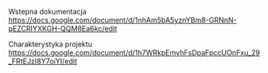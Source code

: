 Wstepna dokumentacja
https://docs.google.com/document/d/1nhAm5bA5yznYBm8-GRNnN-pEZCRIYXKGH-QQM8Ea6kc/edit

Charakterystyka projektu
https://docs.google.com/document/d/1h7WRkpEmyhFsDpaFpccUOnFxu_29_FRtEJzI8Y7oiYI/edit
